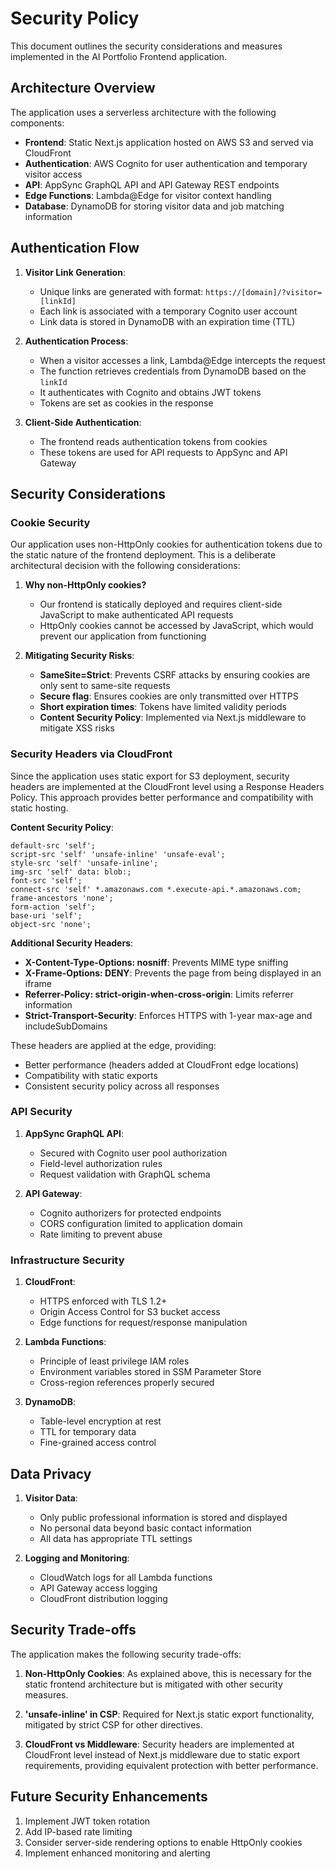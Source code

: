 # Security Policy

This document outlines the security considerations and measures implemented in the AI Portfolio Frontend application.

## Architecture Overview

The application uses a serverless architecture with the following components:

- **Frontend**: Static Next.js application hosted on AWS S3 and served via CloudFront
- **Authentication**: AWS Cognito for user authentication and temporary visitor access
- **API**: AppSync GraphQL API and API Gateway REST endpoints
- **Edge Functions**: Lambda@Edge for visitor context handling
- **Database**: DynamoDB for storing visitor data and job matching information

## Authentication Flow

1. **Visitor Link Generation**:

   - Unique links are generated with format: `https://[domain]/?visitor=[linkId]`
   - Each link is associated with a temporary Cognito user account
   - Link data is stored in DynamoDB with an expiration time (TTL)

2. **Authentication Process**:

   - When a visitor accesses a link, Lambda@Edge intercepts the request
   - The function retrieves credentials from DynamoDB based on the `linkId`
   - It authenticates with Cognito and obtains JWT tokens
   - Tokens are set as cookies in the response

3. **Client-Side Authentication**:
   - The frontend reads authentication tokens from cookies
   - These tokens are used for API requests to AppSync and API Gateway

## Security Considerations

### Cookie Security

Our application uses non-HttpOnly cookies for authentication tokens due to the static nature of the frontend deployment. This is a deliberate architectural decision with the following considerations:

1. **Why non-HttpOnly cookies?**

   - Our frontend is statically deployed and requires client-side JavaScript to make authenticated API requests
   - HttpOnly cookies cannot be accessed by JavaScript, which would prevent our application from functioning

2. **Mitigating Security Risks**:
   - **SameSite=Strict**: Prevents CSRF attacks by ensuring cookies are only sent to same-site requests
   - **Secure flag**: Ensures cookies are only transmitted over HTTPS
   - **Short expiration times**: Tokens have limited validity periods
   - **Content Security Policy**: Implemented via Next.js middleware to mitigate XSS risks

### Security Headers via CloudFront

Since the application uses static export for S3 deployment, security headers are implemented at the CloudFront level using a Response Headers Policy. This approach provides better performance and compatibility with static hosting.

**Content Security Policy**:

```
default-src 'self';
script-src 'self' 'unsafe-inline' 'unsafe-eval';
style-src 'self' 'unsafe-inline';
img-src 'self' data: blob:;
font-src 'self';
connect-src 'self' *.amazonaws.com *.execute-api.*.amazonaws.com;
frame-ancestors 'none';
form-action 'self';
base-uri 'self';
object-src 'none';
```

**Additional Security Headers**:

- **X-Content-Type-Options: nosniff**: Prevents MIME type sniffing
- **X-Frame-Options: DENY**: Prevents the page from being displayed in an iframe
- **Referrer-Policy: strict-origin-when-cross-origin**: Limits referrer information
- **Strict-Transport-Security**: Enforces HTTPS with 1-year max-age and includeSubDomains

These headers are applied at the edge, providing:

- Better performance (headers added at CloudFront edge locations)
- Compatibility with static exports
- Consistent security policy across all responses

### API Security

1. **AppSync GraphQL API**:

   - Secured with Cognito user pool authorization
   - Field-level authorization rules
   - Request validation with GraphQL schema

2. **API Gateway**:
   - Cognito authorizers for protected endpoints
   - CORS configuration limited to application domain
   - Rate limiting to prevent abuse

### Infrastructure Security

1. **CloudFront**:

   - HTTPS enforced with TLS 1.2+
   - Origin Access Control for S3 bucket access
   - Edge functions for request/response manipulation

2. **Lambda Functions**:

   - Principle of least privilege IAM roles
   - Environment variables stored in SSM Parameter Store
   - Cross-region references properly secured

3. **DynamoDB**:
   - Table-level encryption at rest
   - TTL for temporary data
   - Fine-grained access control

## Data Privacy

1. **Visitor Data**:

   - Only public professional information is stored and displayed
   - No personal data beyond basic contact information
   - All data has appropriate TTL settings

2. **Logging and Monitoring**:
   - CloudWatch logs for all Lambda functions
   - API Gateway access logging
   - CloudFront distribution logging

## Security Trade-offs

The application makes the following security trade-offs:

1. **Non-HttpOnly Cookies**: As explained above, this is necessary for the static frontend architecture but is mitigated with other security measures.

2. **'unsafe-inline' in CSP**: Required for Next.js static export functionality, mitigated by strict CSP for other directives.

3. **CloudFront vs Middleware**: Security headers are implemented at CloudFront level instead of Next.js middleware due to static export requirements, providing equivalent protection with better performance.

## Future Security Enhancements

1. Implement JWT token rotation
2. Add IP-based rate limiting
3. Consider server-side rendering options to enable HttpOnly cookies
4. Implement enhanced monitoring and alerting
